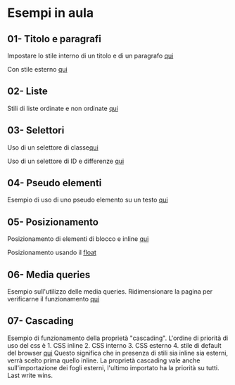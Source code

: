  Esempi in aula
 =======
 
 
01- Titolo e paragrafi
 -----------
 
Impostare lo stile interno di un titolo e di un paragrafo [qui](https://github.com/SaraBonfitto/PWEB_23_24/blob/main/02_CSS/lezione/esempi_in_aula/01/titolo_e_paragrafo.html)

Con stile esterno [qui](https://github.com/SaraBonfitto/PWEB_23_24/blob/main/02_CSS/lezione/esempi_in_aula/01/stili_esterni)

02- Liste
 -----------
Stili di liste ordinate e non ordinate [qui](https://github.com/SaraBonfitto/PWEB_23_24/blob/main/02_CSS/lezione/esempi_in_aula/02/02_liste.html)

03- Selettori
 -----------
 Uso di un selettore di classe[qui](https://github.com/SaraBonfitto/PWEB_23_24/blob/main/02_CSS/lezione/esempi_in_aula/03/03.html)

 Uso di un selettore di ID e differenze [qui](https://github.com/SaraBonfitto/PWEB_23_24/blob/main/02_CSS/lezione/esempi_in_aula/03/03_bis.html)

 
04- Pseudo elementi
 -----------
 
Esempio di uso di uno pseudo elemento su un testo [qui](https://github.com/SaraBonfitto/PWEB_23_24/blob/main/01_HTML/lezione/esempi_in_aula/04/index.html)
 
 
05- Posizionamento
 -----------
 
 Posizionamento di elementi di blocco e inline [qui](https://github.com/SaraBonfitto/PWEB_23_24/blob/main/01_HTML/lezione/esempi_in_aula/05/paginaStile.html)
 
 Posizionamento usando il [float](https://github.com/SaraBonfitto/PWEB_23_24/blob/main/01_HTML/lezione/esempi_in_aula/05/float.html)


06- Media queries
 -----------
 Esempio sull'utilizzo delle media queries. Ridimensionare la pagina per verificarne il funzionamento 
 [qui](https://github.com/SaraBonfitto/PWEB_23_24/tree/main/01_HTML/lezione/esempi_in_aula/06/prova_funzionamento.html)
 
 
07- Cascading
 -----------
 Esempio di funzionamento della proprietà "cascading". L'ordine di priorità di uso del css è
	1. CSS inline
	2. CSS interno
	3. CSS esterno
	4. stile di default del browser
 [qui](https://github.com/SaraBonfitto/PWEB_23_24/tree/main/01_HTML/lezione/esempi_in_aula/07/prova_funzionamento.html)
 Questo significa che in presenza di stili sia inline sia esterni, verrà scelto prima quello inline.
 La proprietà cascading vale anche sull'importazione dei fogli esterni, l'ultimo importato ha la priorità su tutti.
 Last write wins.
 
 

